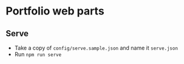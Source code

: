# Portfolio web parts

## Serve
- Take a copy of `config/serve.sample.json` and name it `serve.json`
- Run `npm run serve`